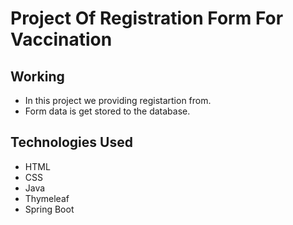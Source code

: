 # Project Of Registration Form For Vaccination
## Working 
+ In this project we providing registartion from.
+ Form data is get stored to the database.
## Technologies Used
+ HTML
+ CSS
+ Java
+ Thymeleaf 
+ Spring Boot
